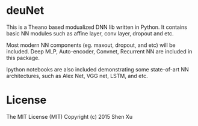 # deuNet

This is a Theano based modualized DNN lib written in Python. It contains basic NN modules such as affine layer, conv layer, dropout and etc.

Most modern NN components (eg. maxout, dropout, and etc) will be included. Deep MLP, Auto-encoder, Convnet, Recurrent NN are included in this package. 

Ipython notebooks are also included demonstrating some state-of-art NN architectures, such as Alex Net, VGG net, LSTM, and etc.

# License
The MIT License (MIT) Copyright (c) 2015 Shen Xu
